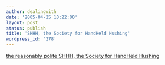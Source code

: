 ```yaml
---
author: dealingwith
date: '2005-04-25 10:22:00'
layout: post
status: publish
title: 'SHHH, the Society for HandHeld Hushing'
wordpress_id: '278'
---
```


[the reasonably polite SHHH, the Society for HandHeld Hushing][1]

   [1]: http://www.coudal.com/shhh.php

